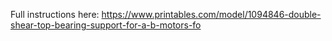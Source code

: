 Full instructions here: https://www.printables.com/model/1094846-double-shear-top-bearing-support-for-a-b-motors-fo
